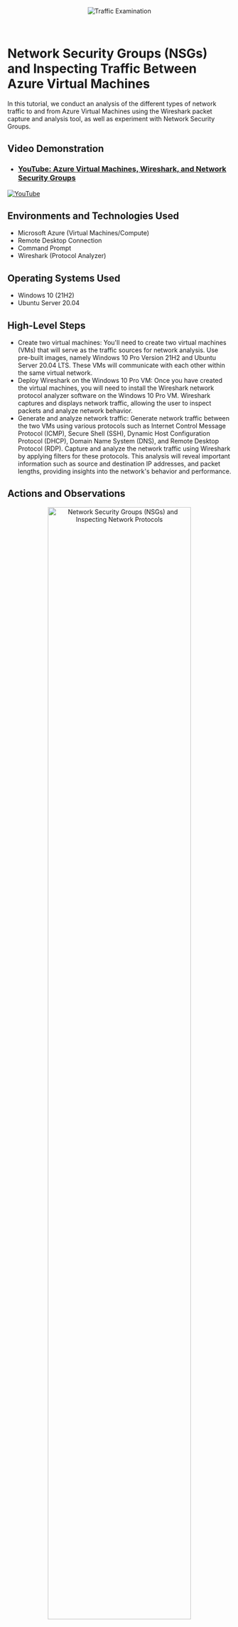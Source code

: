 <p align="center">
<img src="https://static.wixstatic.com/media/2ebf04_4302f0f9efbd490a84e66d0ea2a414bd~mv2.png" alt="Traffic Examination"/>
</p>
<br />

<h1>Network Security Groups (NSGs) and Inspecting Traffic Between Azure Virtual Machines</h1>
In this tutorial, we conduct an analysis of the different types of network traffic to and from Azure Virtual Machines using the Wireshark packet capture and analysis tool, as well as experiment with Network Security Groups.<br />


<h2>Video Demonstration</h2>

- ### [YouTube: Azure Virtual Machines, Wireshark, and Network Security Groups](https://youtu.be/O3ISo0YCi5Q)

[![YouTube](https://static.wixstatic.com/media/2ebf04_d8e0a72a22634e3181fadf12cb47fbdb~mv2.png)](https://youtu.be/O3ISo0YCi5Q)
</p>

<h2>Environments and Technologies Used</h2>

- Microsoft Azure (Virtual Machines/Compute)
- Remote Desktop Connection
- Command Prompt
- Wireshark (Protocol Analyzer)

<h2>Operating Systems Used </h2>

- Windows 10 (21H2)
- Ubuntu Server 20.04

<h2>High-Level Steps</h2>

- Create two virtual machines: You'll need to create two virtual machines (VMs) that will serve as the traffic sources for network analysis. Use pre-built images, namely Windows 10 Pro Version 21H2 and Ubuntu Server 20.04 LTS. These VMs will communicate with each other within the same virtual network.
- Deploy Wireshark on the Windows 10 Pro VM: Once you have created the virtual machines, you will need to install the Wireshark network protocol analyzer software on the Windows 10 Pro VM. Wireshark captures and displays network traffic, allowing the user to inspect packets and analyze network behavior.
- Generate and analyze network traffic: Generate network traffic between the two VMs using various protocols such as Internet Control Message Protocol (ICMP), Secure Shell (SSH), Dynamic Host Configuration Protocol (DHCP), Domain Name System (DNS), and Remote Desktop Protocol (RDP). Capture and analyze the network traffic using Wireshark by applying filters for these protocols. This analysis will reveal important information such as source and destination IP addresses, and packet lengths, providing insights into the network's behavior and performance.

<h2>Actions and Observations</h2>

<p>
<p align="center"> 
<img src="https://static.wixstatic.com/media/2ebf04_74ce579cb3554e9e9a00af755dd07e7a~mv2.png" height="80%" width="80%" alt="Network Security Groups (NSGs) and Inspecting Network Protocols"/>
</p>
<p>
1. Create a new resource group within Microsoft Azure.
</p>

<p>
<p align="center"> 
<img src="https://static.wixstatic.com/media/2ebf04_61e5bacfe40d4d22af40882a361f5fce~mv2.png" height="80%" width="80%" alt="Network Security Groups (NSGs) and Inspecting Network Protocols"/>
</p>
<p>
2. Create an Azure virtual machine (VM) running Windows 10 Pro, Version 21H2.
</p>

<p>
<p align="center"> 
<img src="https://static.wixstatic.com/media/2ebf04_96bbdd6333ea4f8d8403f9420f954a46~mv2.png" height="80%" width="80%" alt="Network Security Groups (NSGs) and Inspecting Network Protocols"/>
</p>
<p>
3.Create a username and password for the administrator account, and then create the VM.
</p>

<p>
<p align="center"> 
<img src="https://static.wixstatic.com/media/2ebf04_04cca0787a69459190356b6feff09069~mv2.png" height="80%" width="80%" alt="Network Security Groups (NSGs) and Inspecting Network Protocols"/>
</p>
<p>
4. Create a second virtual machine running Ubuntu Server 20.04 LTS, create a username and password for the administrator account and add it to the same resource group and virtual network as the first VM.
</p>

<p>
<p align="center"> 
<img src="https://static.wixstatic.com/media/2ebf04_cd1617d3c2e749da885e05752055a236~mv2.png" height="80%" width="80%" alt="Network Security Groups (NSGs) and Inspecting Network Protocols"/>
</p>
<p>
5. Remote desktop connection into the first virtual machine.
</p>

<p>
<p align="center"> 
<img src="https://static.wixstatic.com/media/2ebf04_b462864732e1497eaf73b416bec56483~mv2.png" height="80%" width="80%" alt="Network Security Groups (NSGs) and Inspecting Network Protocols"/>
</p>
<p>
6. Go to https://wireshark.org/download.html in Microsoft Edge and download version 4.0.4.
</p>

<p>
<p align="center"> 
<img src="https://static.wixstatic.com/media/2ebf04_10e47a6adb6f449588dea6f9a8438d50~mv2.png" height="80%" width="80%" alt="Network Security Groups (NSGs) and Inspecting Network Protocols"/>
</p>
<p>
7. Install Wireshark with default install settings.
</p>

<p>
<p align="center"> 
<img src="https://static.wixstatic.com/media/2ebf04_301150f264f8472793827b9f7ac8a87b~mv2.png" height="80%" width="80%" alt="Network Security Groups (NSGs) and Inspecting Network Protocols"/>
</p>
<p>
8. Launch Wireshark and click ethernet → Blue Wireshark icon to start capturing packets.
</p>

<p>
<p align="center"> 
<img src="https://static.wixstatic.com/media/2ebf04_f1e2b1d34bdb4ac38a85c67a08642a99~mv2.png" height="80%" width="80%" alt="Network Security Groups (NSGs) and Inspecting Network Protocols"/>
</p>
<p>
9. Observe the traffic and then filter for ICMP traffic.
</p>

<p>
<p align="center"> 
<img src="https://static.wixstatic.com/media/2ebf04_986726791478472a873a8e0bc1b9c6e8~mv2.png" height="80%" width="80%" alt="Network Security Groups (NSGs) and Inspecting Network Protocols"/>
</p>
<p>
10. Open Windows PowerShell and ping the second virtual machine running Ubuntu Server’s private IP address and observe the traffic.
</p>

<p>
<p align="center"> 
<img src="https://static.wixstatic.com/media/2ebf04_373ac50481ce473ea35273fa68c9f533~mv2.png" height="80%" width="80%" alt="Network Security Groups (NSGs) and Inspecting Network Protocols"/>
</p>
<p>
11. Non-stop ping the second virtual machine with -t command, and then we are going to proceed to deny ICMP traffic from Azure for virtual machine 2.
</p>

<p>
<p align="center"> 
<img src="https://static.wixstatic.com/media/2ebf04_8967649fbb0d491a802599ce03260a23~mv2.png" height="80%" width="80%" alt="Network Security Groups (NSGs) and Inspecting Network Protocols"/>
</p>
<p>
12. Go to network security groups → The second virtual machine → Inbound security rules → Add.
</p>

<p>
<p align="center"> 
<img src="https://static.wixstatic.com/media/2ebf04_c953682793ce46f69b62ede583aa38b9~mv2.png" height="80%" width="80%" alt="Network Security Groups (NSGs) and Inspecting Network Protocols"/>
</p>
<p>
13. Keep setting the same but change the protocol to ICMP, click Deny for action and set the priority to 299, then click add.
</p>

<p>
<p align="center"> 
<img src="https://static.wixstatic.com/media/2ebf04_13595cfa7ff042b6913e596de32dbe31~mv2.png" height="80%" width="80%" alt="Network Security Groups (NSGs) and Inspecting Network Protocols"/>
</p>
<p>
14. Observe how ICMP Traffic is halted because of the changes we made to block ICMP.
</p>

<p>
<p align="center"> 
<img src="https://static.wixstatic.com/media/2ebf04_4b486f9531a8465ba31f4f6043daad20~mv2.png" height="80%" width="80%" alt="Network Security Groups (NSGs) and Inspecting Network Protocols"/>
</p>
<p>
15. Go back to Inbound security rules in Azure and allow ICMP Traffic by clicking allow under action and click save.
</p>

<p>
<p align="center"> 
<img src="https://static.wixstatic.com/media/2ebf04_20c36a1818e04221ba47a4771bbecf95~mv2.png" height="80%" width="80%" alt="Network Security Groups (NSGs) and Inspecting Network Protocols"/>
</p>
<p>
16. Observe how we are beginning to receive replies again for ICMP Traffic, then click Ctrl + C to stop the non-stop ping.
</p>

<p>
<p align="center"> 
<img src="https://static.wixstatic.com/media/2ebf04_fa916015d0ed470aba66562c8de14edb~mv2.png" height="80%" width="80%" alt="Network Security Groups (NSGs) and Inspecting Network Protocols"/>
</p>
<p>
17. Filter for SSH traffic, then connect into virtual machine 2’s command line by typing in the following command in PowerShell: ssh [username of virtual machine]@[vm2privateipaddress] → Then type yes → Then enter VM 2’s password that we created for the administrator account.
</p>

<p>
<p align="center"> 
<img src="https://static.wixstatic.com/media/2ebf04_372a4facc5734c38adb1fc43aaca6034~mv2.png" height="80%" width="80%" alt="Network Security Groups (NSGs) and Inspecting Network Protocols"/>
</p>
<p>
18. Once in virtual machine 2’s command line type in following commands and observe SSH Traffic:
- id
- uname -a
- pwd
- ls -lasth
Then type in Exit, to leave virtual machines 2’s command line.
</p>

<p>
<p align="center"> 
<img src="https://static.wixstatic.com/media/2ebf04_4a0cbe3701024e32a7a7aa2eb4ef2c53~mv2.png" height="80%" width="80%" alt="Network Security Groups (NSGs) and Inspecting Network Protocols"/>
</p>
<p>
19. Filter for DHCP Traffic, and type in ipconfig /renew in PowerShell to force DHCP to reassign a new IP address and observe the traffic.
</p>

<p>
<p align="center"> 
<img src="https://static.wixstatic.com/media/2ebf04_ec525f16a24e4da4b72effcda12ebf8a~mv2.png" height="80%" width="80%" alt="Network Security Groups (NSGs) and Inspecting Network Protocols"/>
</p>
<p>
20. Filter for DNS traffic, and type in nslookup www.google.com in PowerShell, then observe the DNS traffic.
</p>

<p>
<p align="center"> 
<img src="https://static.wixstatic.com/media/2ebf04_c9aeded7c7f7477b8dbb223e17d5388a~mv2.png" height="80%" width="80%" alt="Network Security Groups (NSGs) and Inspecting Network Protocols"/>
</p>
<p>
21. Filter for Remote Desktop Protocol (RDP) and observe the traffic already present because we are currently using a remote desktop connection.
</p>
<br />

<p align="center"><b><i>🙌💥People may hear your words, but they feel your attitude. ~ John C. Maxwell🙌💥</b></i></p>
